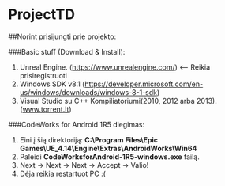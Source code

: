 # ProjectTD

##Norint prisijungti prie projekto:

###Basic stuff (Download & Install):
1. Unreal Engine. (https://www.unrealengine.com/) <-- Reikia prisiregistruoti
2. Windows SDK v8.1 (https://developer.microsoft.com/en-us/windows/downloads/windows-8-1-sdk)
3. Visual Studio su C++ Kompiliatoriumi(2010, 2012 arba 2013). (www.torrent.lt)

###CodeWorks for Android 1R5 diegimas:
1. Eini į šią direktoriją: **C:\Program Files\Epic Games\UE_4.14\Engine\Extras\AndroidWorks\Win64**
2. Paleidi **CodeWorksforAndroid-1R5-windows.exe** failą.
3. Next -> Next -> Next -> Accept -> Valio!
4. Dėja reikia restartuot PC :(
